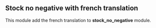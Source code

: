 Stock no negative with french translation
-----------------------------------------
This module add the french translation to __stock_no_negative__ module.


